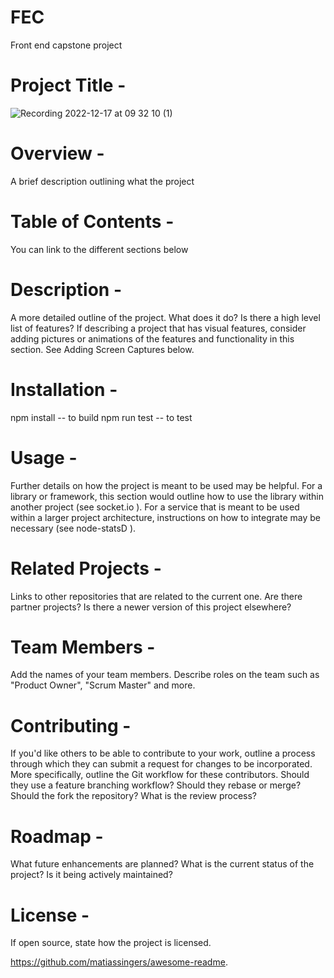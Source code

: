 # FEC
Front end capstone project

# Project Title -
![Recording 2022-12-17 at 09 32 10 (1)](https://user-images.githubusercontent.com/114783607/208254869-dea31083-8831-492f-992e-ef73f7f7e1f1.gif)

# Overview -
A brief description outlining what the project

# Table of Contents -
You can link to the different sections below

# Description -
A more detailed outline of the project. What does it do? Is there a high level list of features? If describing a project that has visual features, consider adding pictures or animations of the features and functionality in this section. See Adding Screen Captures below.

# Installation -
npm install -- to build
npm run test -- to test


# Usage -
Further details on how the project is meant to be used may be helpful. For a library or framework, this section would outline how to use the library within another project (see socket.io  ). For a service that is meant to be used within a larger project architecture, instructions on how to integrate may be necessary (see node-statsD  ).


# Related Projects -
Links to other repositories that are related to the current one. Are there partner projects? Is there a newer version of this project elsewhere?

# Team Members -
Add the names of your team members. Describe roles on the team such as "Product Owner", "Scrum Master" and more.

# Contributing -
If you'd like others to be able to contribute to your work, outline a process through which they can submit a request for changes to be incorporated. More specifically, outline the Git workflow for these contributors. Should they use a feature branching workflow? Should they rebase or merge? Should the fork the repository? What is the review process?

# Roadmap -
What future enhancements are planned? What is the current status of the project? Is it being actively maintained?

# License -
If open source, state how the project is licensed.


https://github.com/matiassingers/awesome-readme.
